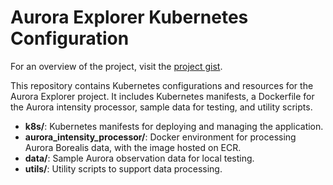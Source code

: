# Aurora Explorer Kubernetes Configuration
For an overview of the project, visit the [project gist](https://gist.github.com/james-hinton/153704719a4546f78cb6dd2fe545d4c6).

This repository contains Kubernetes configurations and resources for the Aurora Explorer project. It includes Kubernetes manifests, a Dockerfile for the Aurora intensity processor, sample data for testing, and utility scripts.

- **k8s/**: Kubernetes manifests for deploying and managing the application.
- **aurora_intensity_processor/**: Docker environment for processing Aurora Borealis data, with the image hosted on ECR.
- **data/**: Sample Aurora observation data for local testing.
- **utils/**: Utility scripts to support data processing.

